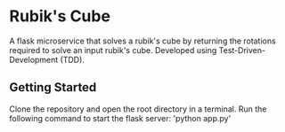 # Rubik's Cube
A flask microservice that solves a rubik's cube by returning the rotations required to solve an input rubik's cube. Developed using Test-Driven-Development (TDD).

## Getting Started
Clone the repository and open the root directory in a terminal. Run the following command to start the flask server:
 'python app.py'

